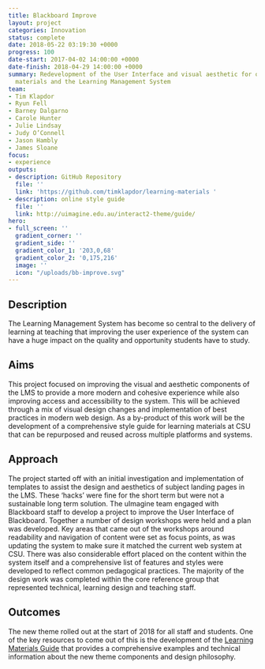 ```yaml
---
title: Blackboard Improve
layout: project
categories: Innovation
status: complete
date: 2018-05-22 03:19:30 +0000
progress: 100
date-start: 2017-04-02 14:00:00 +0000
date-finish: 2018-04-29 14:00:00 +0000
summary: Redevelopment of the User Interface and visual aesthetic for online learning
  materials and the Learning Management System
team:
- Tim Klapdor
- Ryun Fell
- Barney Dalgarno
- Carole Hunter
- Julie Lindsay
- Judy O’Connell
- Jason Hambly
- James Sloane
focus:
- experience
outputs:
- description: GitHub Repository
  file: ''
  link: 'https://github.com/timklapdor/learning-materials '
- description: online style guide
  file: ''
  link: http://uimagine.edu.au/interact2-theme/guide/
hero:
- full_screen: ''
  gradient_corner: ''
  gradient_side: ''
  gradient_color_1: '203,0,68'
  gradient_color_2: '0,175,216'
  image: ''
  icon: "/uploads/bb-improve.svg"
---
```

## **Description**

The Learning Management System has become so central to the delivery of learning at teaching that improving the user experience of the system can have a huge impact on the quality and opportunity students have to study.

## **Aims**

This project focused on improving the visual and aesthetic components of the LMS to provide a more modern and cohesive experience while also improving access and accessibility to the system. This will be achieved through a mix of visual design changes and implementation of best practices in modern web design. As a by-product of this work will be the development of a comprehensive style guide for learning materials at CSU that can be repurposed and reused across multiple platforms and systems.

## **Approach**

The project started off with an initial investigation and implementation of templates to assist the design and aesthetics of subject landing pages in the LMS. These ‘hacks’ were fine for the short term but were not a sustainable long term solution. The uImagine team engaged with Blackboard staff to develop a project to improve the User Interface of Blackboard. Together a number of design workshops were held and a plan was developed. Key areas that came out of the workshops around readability and navigation of content were set as focus points, as was updating the system to make sure it matched the current web system at CSU. There was also considerable effort placed on the content within the system itself and a comprehensive list of features and styles were developed to reflect common pedagogical practices. The majority of the design work was completed within the core reference group that represented technical, learning design and teaching staff.

## **Outcomes**

The new theme rolled out at the start of 2018 for all staff and students. One of the key resources to come out of this is the development of the [Learning Materials Guide](http://uimagine.edu.au/interact2-theme/guide/) that provides a comprehensive examples and technical information about the new theme components and design philosophy.
